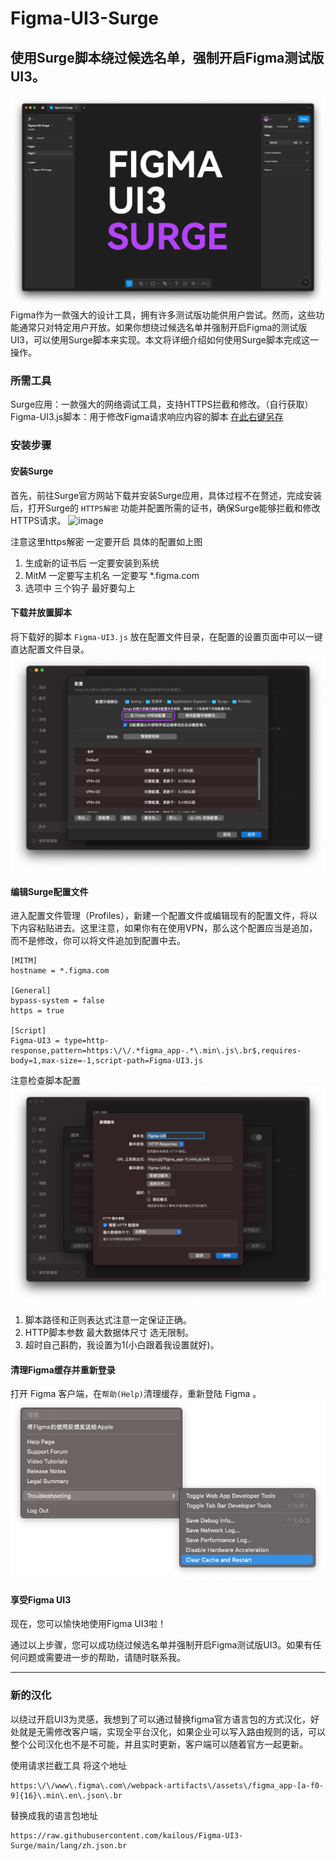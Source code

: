 # Figma-UI3-Surge
## 使用Surge脚本绕过候选名单，强制开启Figma测试版UI3。
![image](https://github.com/kailous/Figma-UI3-Surge/blob/main/img/%E5%BC%80%E5%90%AF%E6%88%90%E5%8A%9F.png?raw=true)
Figma作为一款强大的设计工具，拥有许多测试版功能供用户尝试。然而，这些功能通常只对特定用户开放。如果你想绕过候选名单并强制开启Figma的测试版UI3，可以使用Surge脚本来实现。本文将详细介绍如何使用Surge脚本完成这一操作。

### 所需工具
Surge应用：一款强大的网络调试工具，支持HTTPS拦截和修改。（自行获取）
Figma-UI3.js脚本：用于修改Figma请求响应内容的脚本 [在此右键另存](https://raw.githubusercontent.com/kailous/Figma-UI3-Surge/main/Figma-UI3.js)

### 安装步骤
#### 安装Surge
首先，前往Surge官方网站下载并安装Surge应用，具体过程不在赘述，完成安装后，打开Surge的 `HTTPS解密` 功能并配置所需的证书，确保Surge能够拦截和修改HTTPS请求。
![image](https://github.com/user-attachments/assets/62c095b0-0881-4680-a618-62cd3811a457)

注意这里https解密 一定要开启 具体的配置如上图
1. 生成新的证书后 一定要安装到系统
2. MitM 一定要写主机名 一定要写 *.figma.com
3. 选项中 三个钩子 最好要勾上

#### 下载并放置脚本
将下载好的脚本 `Figma-UI3.js` 放在配置文件目录，在配置的设置页面中可以一键直达配置文件目录。
![image](https://github.com/kailous/Figma-UI3-Surge/blob/main/img/%E6%89%BE%E5%88%B0%E8%84%9A%E6%9C%AC%E7%9B%AE%E5%BD%95.png?raw=true)
#### 编辑Surge配置文件
进入配置文件管理（Profiles），新建一个配置文件或编辑现有的配置文件，将以下内容粘贴进去。这里注意，如果你有在使用VPN，那么这个配置应当是追加，而不是修改，你可以将文件追加到配置中去。
```
[MITM]
hostname = *.figma.com

[General]
bypass-system = false
https = true

[Script]
Figma-UI3 = type=http-response,pattern=https:\/\/.*figma_app-.*\.min\.js\.br$,requires-body=1,max-size=-1,script-path=Figma-UI3.js
```

注意检查脚本配置
![image](https://github.com/kailous/Figma-UI3-Surge/blob/main/img/%E8%84%9A%E6%9C%AC%E9%85%8D%E7%BD%AE.png?raw=true)
1. 脚本路径和正则表达式注意一定保证正确。
2. HTTP脚本参数 最大数据体尺寸 选无限制。
3. 超时自己斟酌，我设置为1(小白跟着我设置就好)。

#### 清理Figma缓存并重新登录
打开 Figma 客户端，在`帮助(Help)`清理缓存，重新登陆 Figma 。
![image](https://github.com/kailous/Figma-UI3-Surge/blob/main/img/%E6%B8%85%E7%90%86%E7%BC%93%E5%AD%98.png?raw=true)
#### 享受Figma UI3
现在，您可以愉快地使用Figma UI3啦！

通过以上步骤，您可以成功绕过候选名单并强制开启Figma测试版UI3。如果有任何问题或需要进一步的帮助，请随时联系我。

----

### 新的汉化
以绕过开启UI3为灵感，我想到了可以通过替换figma官方语言包的方式汉化，好处就是无需修改客户端，实现全平台汉化，如果企业可以写入路由规则的话，可以整个公司汉化也不是不可能，并且实时更新，客户端可以随着官方一起更新。

使用请求拦截工具 将这个地址
```
https:\/\/www\.figma\.com\/webpack-artifacts\/assets\/figma_app-[a-f0-9]{16}\.min\.en\.json\.br
```
替换成我的语言包地址
```
https://raw.githubusercontent.com/kailous/Figma-UI3-Surge/main/lang/zh.json.br
```